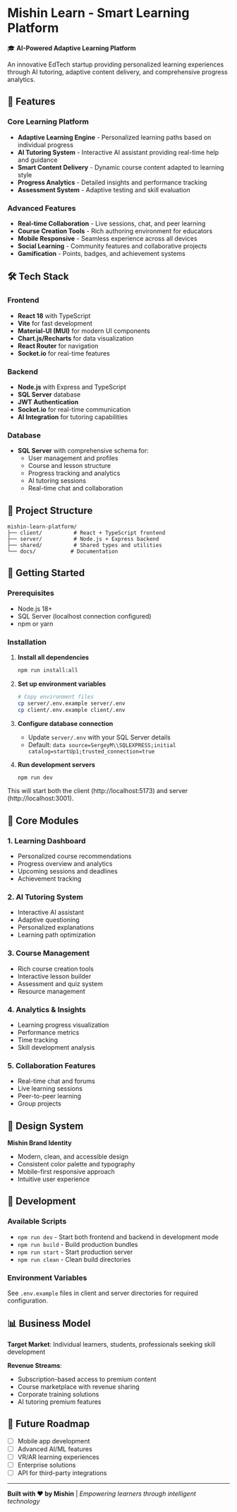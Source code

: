 # Mishin Learn - Smart Learning Platform

🎓 **AI-Powered Adaptive Learning Platform**

An innovative EdTech startup providing personalized learning experiences through AI tutoring, adaptive content delivery, and comprehensive progress analytics.

## 🚀 Features

### Core Learning Platform
- **Adaptive Learning Engine** - Personalized learning paths based on individual progress
- **AI Tutoring System** - Interactive AI assistant providing real-time help and guidance  
- **Smart Content Delivery** - Dynamic course content adapted to learning style
- **Progress Analytics** - Detailed insights and performance tracking
- **Assessment System** - Adaptive testing and skill evaluation

### Advanced Features
- **Real-time Collaboration** - Live sessions, chat, and peer learning
- **Course Creation Tools** - Rich authoring environment for educators
- **Mobile Responsive** - Seamless experience across all devices
- **Social Learning** - Community features and collaborative projects
- **Gamification** - Points, badges, and achievement systems

## 🛠 Tech Stack

### Frontend
- **React 18** with TypeScript
- **Vite** for fast development
- **Material-UI (MUI)** for modern UI components
- **Chart.js/Recharts** for data visualization
- **React Router** for navigation
- **Socket.io** for real-time features

### Backend
- **Node.js** with Express and TypeScript
- **SQL Server** database
- **JWT Authentication** 
- **Socket.io** for real-time communication
- **AI Integration** for tutoring capabilities

### Database
- **SQL Server** with comprehensive schema for:
  - User management and profiles
  - Course and lesson structure
  - Progress tracking and analytics
  - AI tutoring sessions
  - Real-time chat and collaboration

## 📁 Project Structure

```
mishin-learn-platform/
├── client/          # React + TypeScript frontend
├── server/          # Node.js + Express backend
├── shared/          # Shared types and utilities
└── docs/           # Documentation
```

## 🚀 Getting Started

### Prerequisites
- Node.js 18+
- SQL Server (localhost connection configured)
- npm or yarn

### Installation

1. **Install all dependencies**
   ```bash
   npm run install:all
   ```

2. **Set up environment variables**
   ```bash
   # Copy environment files
   cp server/.env.example server/.env
   cp client/.env.example client/.env
   ```

3. **Configure database connection**
   - Update `server/.env` with your SQL Server details
   - Default: `data source=SergeyM\\SQLEXPRESS;initial catalog=startUp1;trusted_connection=true`

4. **Run development servers**
   ```bash
   npm run dev
   ```

This will start both the client (http://localhost:5173) and server (http://localhost:3001).

## 🎯 Core Modules

### 1. Learning Dashboard
- Personalized course recommendations
- Progress overview and analytics
- Upcoming sessions and deadlines
- Achievement tracking

### 2. AI Tutoring System
- Interactive AI assistant
- Adaptive questioning
- Personalized explanations
- Learning path optimization

### 3. Course Management
- Rich course creation tools
- Interactive lesson builder
- Assessment and quiz system
- Resource management

### 4. Analytics & Insights
- Learning progress visualization
- Performance metrics
- Time tracking
- Skill development analysis

### 5. Collaboration Features
- Real-time chat and forums
- Live learning sessions
- Peer-to-peer learning
- Group projects

## 🎨 Design System

**Mishin Brand Identity**
- Modern, clean, and accessible design
- Consistent color palette and typography
- Mobile-first responsive approach
- Intuitive user experience

## 🔧 Development

### Available Scripts
- `npm run dev` - Start both frontend and backend in development mode
- `npm run build` - Build production bundles
- `npm run start` - Start production server
- `npm run clean` - Clean build directories

### Environment Variables
See `.env.example` files in client and server directories for required configuration.

## 📊 Business Model

**Target Market**: Individual learners, students, professionals seeking skill development

**Revenue Streams**:
- Subscription-based access to premium content
- Course marketplace with revenue sharing
- Corporate training solutions
- AI tutoring premium features

## 🚀 Future Roadmap

- [ ] Mobile app development
- [ ] Advanced AI/ML features
- [ ] VR/AR learning experiences
- [ ] Enterprise solutions
- [ ] API for third-party integrations

---

**Built with ❤️ by Mishin** | *Empowering learners through intelligent technology*